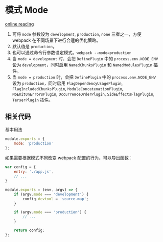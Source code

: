 # 模式 Mode

[online reading](https://webpack.js.org/concepts/mode/)

1. 可将 `mode` 参数设为 `development`, `production`, `none` 三者之一，方便 webpack 在不同场景下进行合适的优化策略。
2. 默认值是 `production`。
3. 也可以通过命令行参数设定模式。`webpack --mode=production`
4. 当 `mode = development` 时，会把 `DefinePlugin` 中的 `process.env.NODE_ENV` 设为 `development`，同时启用 `NamedChunksPlugin` 和 `NamedModulesPlugin` 插件。
5. 当 `mode = production` 时，会把 `DefinePlugin` 中的 `process.env.NODE_ENV` 设为 `production`，同时启用 `FlagDependencyUsagePlugin`, `FlagIncludedChunksPlugin`, `ModuleConcatenationPlugin`, `NoEmitOnErrorsPlugin`, `OccurrenceOrderPlugin`, `SideEffectsFlagPlugin`, `TerserPlugin` 插件。

## 相关代码

基本用法

```js
module.exports = {
    mode: 'production'
};
```

如果需要根据模式不同改变 webpack 配置的行为，可以导出函数：

```js
var config = {
    entry: './app.js',
    // ...
}

module.exports = (env, argv) => {
    if (argv.mode === 'development') {
        config.devtool = 'source-map';
    }

    if (argv.mode === 'production') {
        // ...
    }

    return config;
};
```